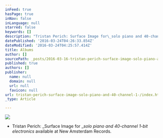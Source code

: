 ```yaml
---
inFeed: true
hasPage: true
inNav: false
inLanguage: null
starred: false
keywords: []
description: "Tristan Perich: Surface Image for\_solo piano and 40-­channel 1-­bit electronics\_available at New Amsterdam Records."
datePublished: '2016-03-24T04:26:33.854Z'
dateModified: '2016-03-24T04:25:57.414Z'
title: Albums
author: []
sourcePath: _posts/2016-03-16-tristan-perich-surface-image-solo-piano-and-40-channel-1-.md
published: true
authors: []
publisher:
  name: null
  domain: null
  url: null
  favicon: null
url: tristan-perich-surface-image-solo-piano-and-40-channel-1-/index.html
_type: Article

---
```

![](https://the-grid-user-content.s3-us-west-2.amazonaws.com/80c8d5be-eabe-4510-8167-616338c757a8.jpg)

* Tristan Perich: _Surface Image for __solo piano and 40-­channel 1-­bit electronics_ available at New Amsterdam Records.